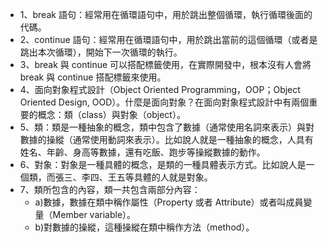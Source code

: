 * 1、break 語句：經常用在循環語句中，用於跳出整個循環，執行循環後面的代碼。
* 2、continue 語句：經常用在循環語句中，用於跳出當前的這個循環（或者是跳出本次循環），開始下一次循環的執行。
* 3、break 與 continue 可以搭配標籤使用，在實際開發中，根本沒有人會將 break 與 continue 搭配標籤來使用。  
* 4、面向對象程式設計（Object Oriented Programming，OOP；Object Oriented Design, OOD）。什麼是面向對象？在面向對象程式設計中有兩個重要的概念：類（class）與對象（object）。
* 5、類：類是一種抽象的概念，類中包含了數據（通常使用名詞來表示）與對數據的操縱（通常使用動詞來表示）。比如說人就是一種抽象的概念，人具有姓名、年齡、身高等數據，還有吃飯、跑步等操縱數據的動作。
* 6、對象：對象是一種具體的概念，是類的一種具體表示方式。比如說人是一個類，而張三、李四、王五等具體的人就是對象。
* 7、類所包含的內容，類一共包含兩部分內容：
  * a)數據，數據在類中稱作屬性（Property 或者 Attribute）或者叫成員變量（Member variable）。
  * b)對數據的操縱，這種操縱在類中稱作方法（method）。
